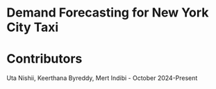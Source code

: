 # Demand Forecasting for New York City Taxi

# Contributors
Uta Nishii, Keerthana Byreddy, Mert Indibi - October 2024-Present
